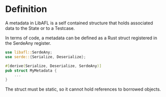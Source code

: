 # Definition

A metadata in LibAFL is a self contained structure that holds associated data to the State or to a Testcase.

In terms of code, a metadata can be defined as a Rust struct registered in the SerdeAny register.

```rust
use libafl::SerdeAny;
use serde::{Serialize, Deserialize};

#[derive(Serialize, Deserialize, SerdeAny)]
pub struct MyMetadata {
    ...
}
```

The struct must be static, so it cannot hold references to borrowed objects.


